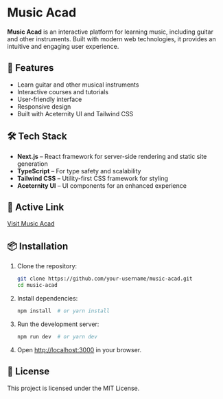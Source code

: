 # Music Acad

**Music Acad** is an interactive platform for learning music, including guitar and other instruments. Built with modern web technologies, it provides an intuitive and engaging user experience.

## 🚀 Features
- Learn guitar and other musical instruments
- Interactive courses and tutorials
- User-friendly interface
- Responsive design
- Built with Aceternity UI and Tailwind CSS

## 🛠 Tech Stack
- **Next.js** – React framework for server-side rendering and static site generation
- **TypeScript** – For type safety and scalability
- **Tailwind CSS** – Utility-first CSS framework for styling
- **Aceternity UI** – UI components for an enhanced experience

## 🔗 Active Link
[Visit Music Acad](#)  

## 📦 Installation
1. Clone the repository:
   ```sh
   git clone https://github.com/your-username/music-acad.git
   cd music-acad
   ```
2. Install dependencies:
   ```sh
   npm install  # or yarn install
   ```
3. Run the development server:
   ```sh
   npm run dev  # or yarn dev
   ```
4. Open [http://localhost:3000](http://localhost:3000) in your browser.

## 📜 License
This project is licensed under the MIT License.

